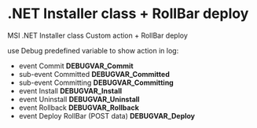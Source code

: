 # .NET Installer class + RollBar deploy
MSI .NET Installer class Custom action + RollBar deploy

use Debug predefined variable to show action in log:
* event Commit __DEBUGVAR_Commit__
* sub-event Committed __DEBUGVAR_Committed__
* sub-event Committing __DEBUGVAR_Committing__
* event Install __DEBUGVAR_Install__
* event Uninstall __DEBUGVAR_Uninstall__
* event Rollback __DEBUGVAR_Rollback__
* event Deploy RollBar (POST data) __DEBUGVAR_Deploy__
